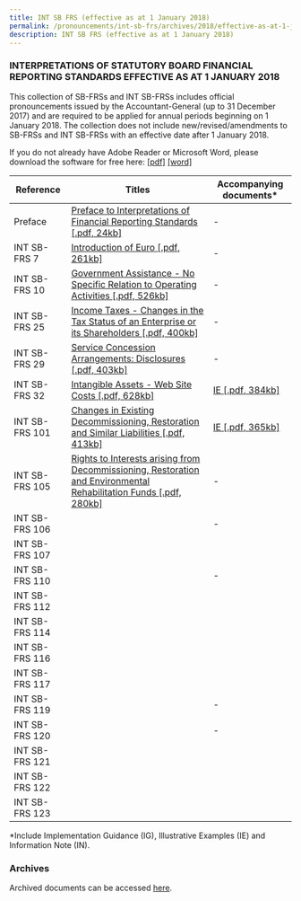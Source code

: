```yaml
---
title: INT SB FRS (effective as at 1 January 2018)
permalink: /pronouncements/int-sb-frs/archives/2018/effective-as-at-1-january-2018/
description: INT SB FRS (effective as at 1 January 2018)
---
```

### INTERPRETATIONS OF STATUTORY BOARD FINANCIAL REPORTING STANDARDS EFFECTIVE AS AT 1 JANUARY 2018

This collection of SB-FRSs and INT SB-FRSs includes official pronouncements issued by the Accountant-General (up to 31 December 2017) and are required to be applied for annual periods beginning on 1 January 2018. The collection does not include new/revised/amendments to SB-FRSs and INT SB-FRSs with an effective date after 1 January 2018.

If you do not already have Adobe Reader or Microsoft Word, please download the software for free here: [\[pdf\]](http://www.adobe.com/products/acrobat/readstep2.html) [\[word\]](http://www.microsoft.com/downloads/details.aspx?FamilyID=95e24c87-8732-48d5-8689-ab826e7b8fdf&DisplayLang=en)

| Reference | Titles | Accompanying documents\* |
| -------- | -------- | -------- |
| Preface | [Preface to Interpretations of Financial Reporting Standards [.pdf, 24kb]](/files/Docs/Default%20Source/Int%20Sb%20Frs/Effective%20As%20At%201%20January%202018/int_sb-frs_preface.pdf) | - |
| INT SB-FRS 7 | [Introduction of Euro [.pdf, 261kb]](/files/Docs/Default%20Source/Int%20Sb%20Frs/Effective%20As%20At%201%20January%202018/int_sb-frs_7_(2018).pdf) | - |
| INT SB-FRS 10 | [Government Assistance - No Specific Relation to Operating Activities [.pdf, 526kb]](/files/Docs/Default%20Source/Int%20Sb%20Frs/Effective%20As%20At%201%20January%202018/int_sb-frs_10_(2018).pdf) | - |
| INT SB-FRS 25 | [Income Taxes - Changes in the Tax Status of an Enterprise or its Shareholders [.pdf, 400kb]](/files/Docs/Default%20Source/Int%20Sb%20Frs/Effective%20As%20At%201%20January%202018/int_sb-frs_25_(2018).pdf) | - |
| INT SB-FRS 29 | [Service Concession Arrangements: Disclosures [.pdf, 403kb]](/files/Docs/Default%20Source/Int%20Sb%20Frs/Effective%20As%20At%201%20January%202018/int_sb-frs_29_(2018).pdf) | - |
| INT SB-FRS 32 | [Intangible Assets - Web Site Costs [.pdf, 628kb]](/files/Docs/Default%20Source/Int%20Sb%20Frs/Effective%20As%20At%201%20January%202018/int_sb-frs_32_(2018).pdf) | [IE [.pdf, 384kb]](/files/Docs/Default%20Source/Int%20Sb%20Frs/Effective%20As%20At%201%20January%202018/int_sb-frs_32_ie_(2018).pdf) |
| INT SB-FRS 101 | [Changes in Existing Decommissioning, Restoration and Similar Liabilities [.pdf, 413kb]](/files/Docs/Default%20Source/Int%20Sb%20Frs/Effective%20As%20At%201%20January%202018/int_sb-frs_101_(2018).pdf) | [IE [.pdf, 365kb]](/files/Docs/Default%20Source/Int%20Sb%20Frs/Effective%20As%20At%201%20January%202018/int_sb-frs_101_ie_(2018).pdf) |
| INT SB-FRS 105 | [Rights to Interests arising from Decommissioning, Restoration and Environmental Rehabilitation Funds [.pdf, 280kb]](/files/Docs/Default%20Source/Int%20Sb%20Frs/Effective%20As%20At%201%20January%202018/int_sb-frs_105_(2018).pdf) | - |
| INT SB-FRS 106 |  | - |
| INT SB-FRS 107 |  |  |
| INT SB-FRS 110 |  | - |
| INT SB-FRS 112 |  |  |
| INT SB-FRS 114 |  |  |
| INT SB-FRS 116 |  |  |
| INT SB-FRS 117 |  |  |
| INT SB-FRS 119 |  | - |
| INT SB-FRS 120 |  | - |
| INT SB-FRS 121 |  |  |
| INT SB-FRS 122 |  |  |
| INT SB-FRS 123 |  |  |

\*Include Implementation Guidance (IG), Illustrative Examples (IE) and Information Note (IN).

### Archives 
Archived documents can be accessed [here](/pronouncements/interpretations-of-sb-frs/archives).